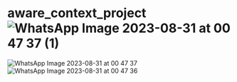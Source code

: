 # aware_context_project![WhatsApp Image 2023-08-31 at 00 47 37 (1)](https://github.com/NidaSns/aware_context_project/assets/112012287/b38420c9-6800-4a69-8bac-76199fcc4a29)
![WhatsApp Image 2023-08-31 at 00 47 37](https://github.com/NidaSns/aware_context_project/assets/112012287/7ab46430-daf5-4b8f-b529-cc3762e31503)
![WhatsApp Image 2023-08-31 at 00 47 36](https://github.com/NidaSns/aware_context_project/assets/112012287/c44dc6c5-8898-4e5c-8f34-17ca67e2dd45)
